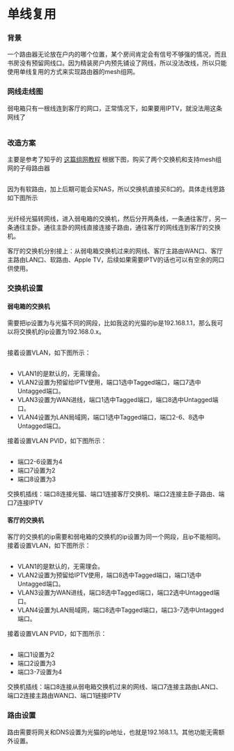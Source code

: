 # 单线复用

### 背景

一个路由器无论放在户内的哪个位置，某个房间肯定会有信号不够强的情况，而且书房没有预留网线口。因为精装房户内预先铺设了网线，所以没法改线，所以只能使用单线复用的方式来实现路由器的mesh组网。

### 网线走线图

弱电箱只有一根线连到客厅的网口，正常情况下，如果要用IPTV，就没法用这条网线了

<figure><img src="../.gitbook/assets/image.png" alt=""><figcaption></figcaption></figure>

### 改造方案

主要是参考了知乎的 [这篇组网教程](https://www.zhihu.com/tardis/zm/art/343117525) 根据下图，购买了两个交换机和支持mesh组网的子母路由器

<figure><img src="../.gitbook/assets/image (1).png" alt=""><figcaption></figcaption></figure>

因为有软路由，加上后期可能会买NAS，所以交换机直接买8口的。具体走线思路如下图所示

<figure><img src="../.gitbook/assets/image (2).png" alt=""><figcaption></figcaption></figure>

光纤经光猫转网线，进入弱电箱的交换机，然后分开两条线，一条通往客厅，另一条通往主卧。通往主卧的网线直接连接子路由，通往客厅的网线连到客厅的交换机。

客厅的交换机分别接上：从弱电箱交换机过来的网线、客厅主路由WAN口、客厅主路由LAN口、软路由、Apple TV，后续如果需要IPTV的话也可以有空余的网口供使用。

### 交换机设置

#### 弱电箱的交换机

需要把ip设置为与光猫不同的网段，比如我这的光猫的ip是192.168.1.1，那么我可以将交换机的ip设置为192.168.0.x。

<figure><img src="../.gitbook/assets/image (3).png" alt=""><figcaption></figcaption></figure>

接着设置VLAN，如下图所示：

<figure><img src="../.gitbook/assets/image (4).png" alt=""><figcaption></figcaption></figure>

* VLAN1的是默认的，无需理会。
* VLAN2设置为预留给IPTV使用，端口1选中Tagged端口，端口7选中Untagged端口。
* VLAN3设置为WAN进线，端口1选中Tagged端口，端口8选中Untagged端口。
* VLAN4设置为LAN局域网，端口1选中Tagged端口，端口2-6、8选中Untagged端口。

接着设置VLAN PVID，如下图所示：

<figure><img src="../.gitbook/assets/image (5).png" alt=""><figcaption></figcaption></figure>

* 端口2-6设置为4
* 端口7设置为2
* 端口8设置为3

交换机插线：端口8连接光猫、端口1连接客厅交换机、端口2连接主卧子路由、端口7连接IPTV

#### 客厅的交换机

客厅的交换机的ip需要和弱电箱的交换机的ip设置为同一个网段，且ip不能相同。 接着设置VLAN，如下图所示：

<figure><img src="../.gitbook/assets/image (6).png" alt=""><figcaption></figcaption></figure>

* VLAN1的是默认的，无需理会。
* VLAN2设置为预留给IPTV使用，端口8选中Tagged端口，端口1选中Untagged端口。
* VLAN3设置为WAN进线，端口8选中Tagged端口，端口2选中Untagged端口。
* VLAN4设置为LAN局域网，端口8选中Tagged端口，端口3-7选中Untagged端口。

接着设置VLAN PVID，如下图所示：

<figure><img src="../.gitbook/assets/image (7).png" alt=""><figcaption></figcaption></figure>

* 端口1设置为2
* 端口2设置为3
* 端口3-7设置为4

交换机插线：端口8连接从弱电箱交换机过来的网线、端口7连接主路由LAN口、端口2连接主路由WAN口、端口1链接IPTV

### 路由设置

路由需要将网关和DNS设置为光猫的ip地址，也就是192.168.1.1。其他功能无需额外设置。
